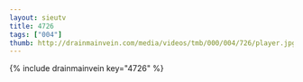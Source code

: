 ```yaml
--- 
layout: sieutv
title: 4726
tags: ["004"]
thumb: http://drainmainvein.com/media/videos/tmb/000/004/726/player.jpg
---
```

{% include drainmainvein key="4726" %} 
